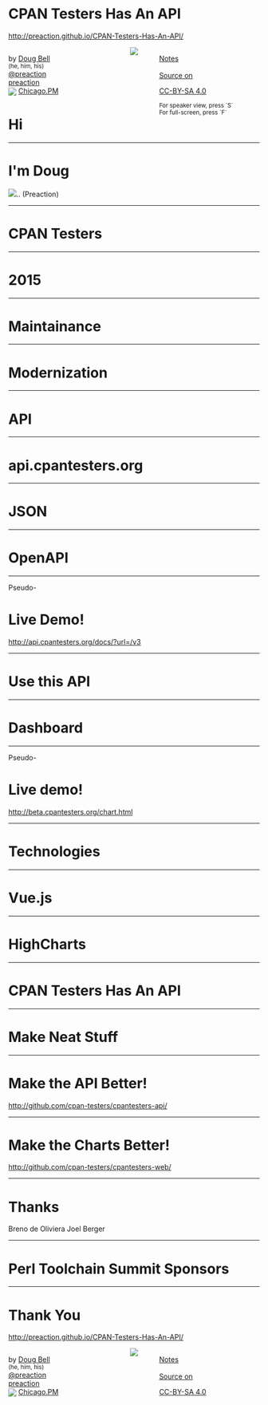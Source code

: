 
# CPAN Testers Has An API

<http://preaction.github.io/CPAN-Testers-Has-An-API/>

<div style="width: 40%; float: left">

by [Doug Bell](http://preaction.me)  
<small>(he, him, his)</small>  
[<i class="fa fa-twitter"></i> @preaction](http://twitter.com/preaction)  
[<i class="fa fa-github"></i> preaction](http://github.com/preaction)  
<img src="http://chicago.pm.org/theme/images/chicagopm-small.png" style="border: none; vertical-align: middle" />
[Chicago.PM](http://chicago.pm.org)  

</div>
<div style="width: 20%; float: left; text-align: center">
<img src="http://preaction.me/images/avatar-small.jpg" style="display: inline-block; max-width: 100%"/>
</div>
<div style="width: 40%; float: left">

[<i class="fa fa-file-text-o"></i> Notes](https://github.com/preaction/CPAN-Testers-Has-An-API/blob/master/NOTES.md)  
<small> </small>  
[Source on <i class="fa fa-github"></i>](https://github.com/preaction/CPAN-Testers-Has-An-API/)  

[CC-BY-SA 4.0](https://creativecommons.org/licenses/by-sa/4.0/legalcode)  

<small>
For speaker view, press `S`<br/>
For full-screen, press `F`
</small>
</div>

------

# Hi

---

# I'm Doug

<img src="http://preaction.me/images/avatar-small.jpg" style="display: inline-block; max-width: 100%"/>..
(Preaction)

---

# CPAN Testers

---

# 2015

---

# Maintainance

---

# Modernization

------

# API

---

# api.cpantesters.org

---

# JSON

---

# OpenAPI

---

Pseudo-

# Live Demo!

<http://api.cpantesters.org/docs/?url=/v3>

------

# Use this API

---

# Dashboard

---

Pseudo-

# Live demo!

<http://beta.cpantesters.org/chart.html>

---

# Technologies

---

# Vue.js

---

# HighCharts

------

# CPAN Testers Has An API

---

# Make Neat Stuff

---

# Make the API Better!

<http://github.com/cpan-testers/cpantesters-api/>

---

# Make the Charts Better!

<http://github.com/cpan-testers/cpantesters-web/>

------

# Thanks

Breno de Oliviera
Joel Berger

---

# Perl Toolchain Summit Sponsors

------

# Thank You

<http://preaction.github.io/CPAN-Testers-Has-An-API/>

<div style="width: 40%; float: left">

by [Doug Bell](http://preaction.me)  
<small>(he, him, his)</small>  
[<i class="fa fa-twitter"></i> @preaction](http://twitter.com/preaction)  
[<i class="fa fa-github"></i> preaction](http://github.com/preaction)  
<img src="http://chicago.pm.org/theme/images/chicagopm-small.png" style="border: none; vertical-align: middle" />
[Chicago.PM](http://chicago.pm.org)  

</div>
<div style="width: 20%; float: left; text-align: center">
<img src="http://preaction.me/images/avatar-small.jpg" style="display: inline-block; max-width: 100%"/>
</div>
<div style="width: 40%; float: left">

[<i class="fa fa-file-text-o"></i> Notes](https://github.com/preaction/CPAN-Testers-Has-An-API/blob/master/NOTES.md)  
<small> </small>  
[Source on <i class="fa fa-github"></i>](https://github.com/preaction/CPAN-Testers-Has-An-API/)  

[CC-BY-SA 4.0](https://creativecommons.org/licenses/by-sa/4.0/legalcode)  

</div>

